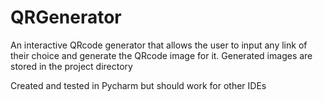 # QRGenerator
An interactive QRcode generator that allows the user to input any link of their choice and generate the QRcode image for it.
Generated images are stored in the project directory

Created and tested in Pycharm but should work for other IDEs
